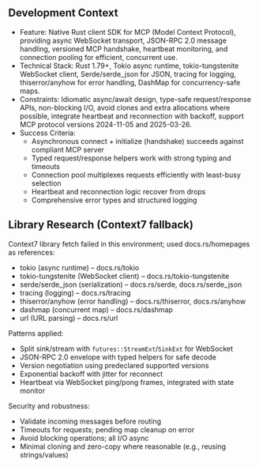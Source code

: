 ## Development Context

- Feature: Native Rust client SDK for MCP (Model Context Protocol), providing async WebSocket transport, JSON-RPC 2.0 message handling, versioned MCP handshake, heartbeat monitoring, and connection pooling for efficient, concurrent use.
- Technical Stack: Rust 1.79+, Tokio async runtime, tokio-tungstenite WebSocket client, Serde/serde_json for JSON, tracing for logging, thiserror/anyhow for error handling, DashMap for concurrency-safe maps.
- Constraints: Idiomatic async/await design, type-safe request/response APIs, non-blocking I/O, avoid clones and extra allocations where possible, integrate heartbeat and reconnection with backoff, support MCP protocol versions 2024-11-05 and 2025-03-26.
- Success Criteria: 
  - Asynchronous connect + initialize (handshake) succeeds against compliant MCP server
  - Typed request/response helpers work with strong typing and timeouts
  - Connection pool multiplexes requests efficiently with least-busy selection
  - Heartbeat and reconnection logic recover from drops
  - Comprehensive error types and structured logging

## Library Research (Context7 fallback)

Context7 library fetch failed in this environment; used docs.rs/homepages as references:
- tokio (async runtime) – docs.rs/tokio
- tokio-tungstenite (WebSocket client) – docs.rs/tokio-tungstenite
- serde/serde_json (serialization) – docs.rs/serde, docs.rs/serde_json
- tracing (logging) – docs.rs/tracing
- thiserror/anyhow (error handling) – docs.rs/thiserror, docs.rs/anyhow
- dashmap (concurrent map) – docs.rs/dashmap
- url (URL parsing) – docs.rs/url

Patterns applied:
- Split sink/stream with `futures::StreamExt`/`SinkExt` for WebSocket
- JSON-RPC 2.0 envelope with typed helpers for safe decode
- Version negotiation using predeclared supported versions
- Exponential backoff with jitter for reconnect
- Heartbeat via WebSocket ping/pong frames, integrated with state monitor

Security and robustness:
- Validate incoming messages before routing
- Timeouts for requests; pending map cleanup on error
- Avoid blocking operations; all I/O async
- Minimal cloning and zero-copy where reasonable (e.g., reusing strings/values)

